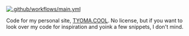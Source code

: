 [![.github/workflows/main.yml](https://github.com/sacrebisous/tyoma-nekoweb/actions/workflows/main.yml/badge.svg?branch=main)](https://github.com/sacrebisous/tyoma-nekoweb/actions/workflows/main.yml)

Code for my personal site, [TYOMA.COOL](https://tyoma.cool/index.html).
No license, but if you want to look over my code for inspiration and yoink a few snippets, I don't mind.
